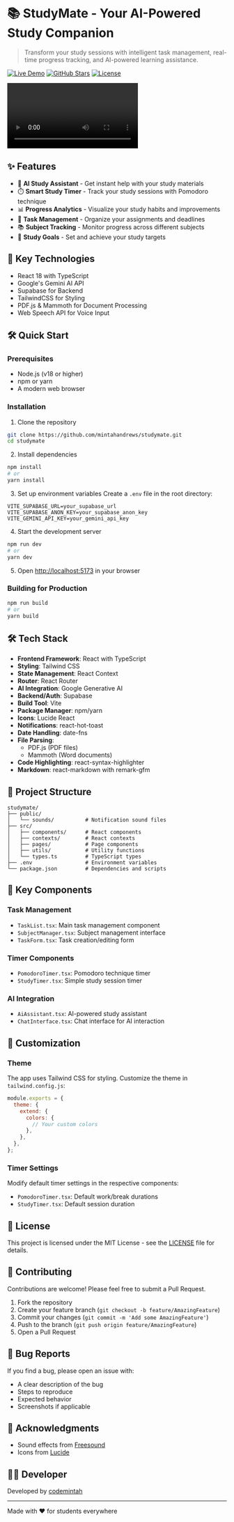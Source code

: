 # 📚 StudyMate - Your AI-Powered Study Companion

> Transform your study sessions with intelligent task management, real-time progress tracking, and AI-powered learning assistance.

[![Live Demo](https://img.shields.io/badge/Live-Demo-brightgreen)](https://studymatesite.netlify.app)
[![GitHub Stars](https://img.shields.io/github/stars/mintahandrews/studymate?style=social)](https://github.com/mintahandrews/studymate)
[![License](https://img.shields.io/badge/license-MIT-blue.svg)](LICENSE)

![StudyMate Preview](Preview/previewvideo.mp4)

## ✨ Features

- 🤖 **AI Study Assistant** - Get instant help with your study materials
- ⏱️ **Smart Study Timer** - Track your study sessions with Pomodoro technique
- 📊 **Progress Analytics** - Visualize your study habits and improvements
- 📝 **Task Management** - Organize your assignments and deadlines
- 📚 **Subject Tracking** - Monitor progress across different subjects
- 🎯 **Study Goals** - Set and achieve your study targets

## 🚀 Key Technologies

- React 18 with TypeScript
- Google's Gemini AI API
- Supabase for Backend
- TailwindCSS for Styling
- PDF.js & Mammoth for Document Processing
- Web Speech API for Voice Input

## 🛠️ Quick Start

### Prerequisites

- Node.js (v18 or higher)
- npm or yarn
- A modern web browser

### Installation

1. Clone the repository

```bash
git clone https://github.com/mintahandrews/studymate.git
cd studymate
```

2. Install dependencies

```bash
npm install
# or
yarn install
```

3. Set up environment variables
   Create a `.env` file in the root directory:

```env
VITE_SUPABASE_URL=your_supabase_url
VITE_SUPABASE_ANON_KEY=your_supabase_anon_key
VITE_GEMINI_API_KEY=your_gemini_api_key
```

4. Start the development server

```bash
npm run dev
# or
yarn dev
```

5. Open [http://localhost:5173](http://localhost:5173) in your browser

### Building for Production

```bash
npm run build
# or
yarn build
```

## 🛠️ Tech Stack

- **Frontend Framework**: React with TypeScript
- **Styling**: Tailwind CSS
- **State Management**: React Context
- **Router**: React Router
- **AI Integration**: Google Generative AI
- **Backend/Auth**: Supabase
- **Build Tool**: Vite
- **Package Manager**: npm/yarn
- **Icons**: Lucide React
- **Notifications**: react-hot-toast
- **Date Handling**: date-fns
- **File Parsing**:
  - PDF.js (PDF files)
  - Mammoth (Word documents)
- **Code Highlighting**: react-syntax-highlighter
- **Markdown**: react-markdown with remark-gfm

## 📁 Project Structure

```
studymate/
├── public/
│   └── sounds/          # Notification sound files
├── src/
│   ├── components/      # React components
│   ├── contexts/        # React contexts
│   ├── pages/           # Page components
│   ├── utils/           # Utility functions
│   └── types.ts         # TypeScript types
├── .env                 # Environment variables
└── package.json         # Dependencies and scripts
```

## 🔑 Key Components

### Task Management

- `TaskList.tsx`: Main task management component
- `SubjectManager.tsx`: Subject management interface
- `TaskForm.tsx`: Task creation/editing form

### Timer Components

- `PomodoroTimer.tsx`: Pomodoro technique timer
- `StudyTimer.tsx`: Simple study session timer

### AI Integration

- `AiAssistant.tsx`: AI-powered study assistant
- `ChatInterface.tsx`: Chat interface for AI interaction

## 🎨 Customization

### Theme

The app uses Tailwind CSS for styling. Customize the theme in `tailwind.config.js`:

```javascript
module.exports = {
  theme: {
    extend: {
      colors: {
        // Your custom colors
      },
    },
  },
};
```

### Timer Settings

Modify default timer settings in the respective components:

- `PomodoroTimer.tsx`: Default work/break durations
- `StudyTimer.tsx`: Default session duration

## 📝 License

This project is licensed under the MIT License - see the [LICENSE](licensee.md) file for details.

## 🤝 Contributing

Contributions are welcome! Please feel free to submit a Pull Request.

1. Fork the repository
2. Create your feature branch (`git checkout -b feature/AmazingFeature`)
3. Commit your changes (`git commit -m 'Add some AmazingFeature'`)
4. Push to the branch (`git push origin feature/AmazingFeature`)
5. Open a Pull Request

## 🐛 Bug Reports

If you find a bug, please open an issue with:

- A clear description of the bug
- Steps to reproduce
- Expected behavior
- Screenshots if applicable

## 🙏 Acknowledgments

- Sound effects from [Freesound](https://freesound.org/)
- Icons from [Lucide](https://lucide.dev/)

## 👨‍💻 Developer

Developed by [codemintah](https://github.com/mintahandrews)

---

Made with ❤️ for students everywhere
